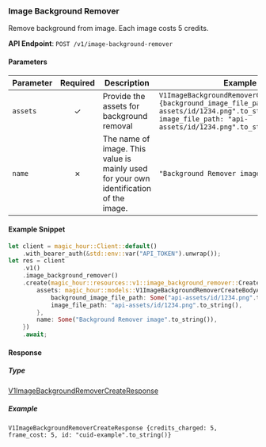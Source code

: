 
### Image Background Remover <a name="create"></a>

Remove background from image. Each image costs 5 credits.

**API Endpoint**: `POST /v1/image-background-remover`

#### Parameters

| Parameter | Required | Description | Example |
|-----------|:--------:|-------------|--------|
| `assets` | ✓ | Provide the assets for background removal | `V1ImageBackgroundRemoverCreateBodyAssets {background_image_file_path: Some("api-assets/id/1234.png".to_string()), image_file_path: "api-assets/id/1234.png".to_string()}` |
| `name` | ✗ | The name of image. This value is mainly used for your own identification of the image. | `"Background Remover image".to_string()` |

#### Example Snippet

```rust
let client = magic_hour::Client::default()
    .with_bearer_auth(&std::env::var("API_TOKEN").unwrap());
let res = client
    .v1()
    .image_background_remover()
    .create(magic_hour::resources::v1::image_background_remover::CreateRequest {
        assets: magic_hour::models::V1ImageBackgroundRemoverCreateBodyAssets {
            background_image_file_path: Some("api-assets/id/1234.png".to_string()),
            image_file_path: "api-assets/id/1234.png".to_string(),
        },
        name: Some("Background Remover image".to_string()),
    })
    .await;
```

#### Response

##### Type
[V1ImageBackgroundRemoverCreateResponse](/src/models/v1_image_background_remover_create_response.rs)

##### Example
`V1ImageBackgroundRemoverCreateResponse {credits_charged: 5, frame_cost: 5, id: "cuid-example".to_string()}`
